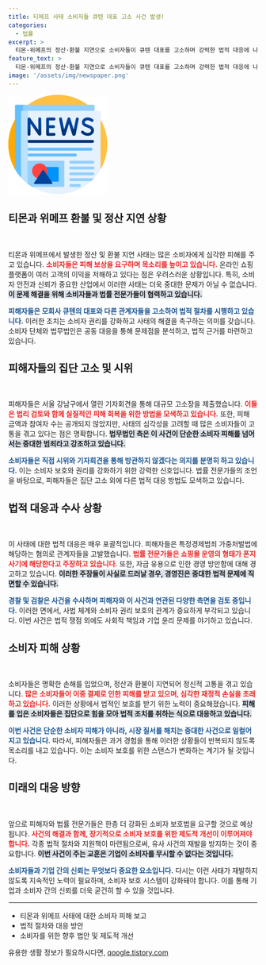 ```yaml
---
title: 티메프 사태 소비자들 큐텐 대표 고소 사건 발생!
categories:
  - 법률
excerpt: >
  티몬·위메프의 정산·환불 지연으로 소비자들이 큐텐 대표를 고소하며 강력한 법적 대응에 나섰습니다. 사기·횡령 혐의가 거론되며 검찰도 대규모 수사에 돌입, 소비자 보호의  급선무입니다!
feature_text: >
  티몬·위메프의 정산·환불 지연으로 소비자들이 큐텐 대표를 고소하며 강력한 법적 대응에 나섰습니다. 사기·횡령 혐의가 거론되며 검찰도 대규모 수사에 돌입, 소비자 보호의  급선무입니다!
image: '/assets/img/newspaper.png'
---
```


<p><img src="/assets/img/newspaper.png" alt="kimp 속보" /></p>

<h2 data-ke-size="size26">티몬과 위메프 환불 및 정산 지연 상황</h2>

<p data-ke-size="size16">&nbsp;</p>

<p>티몬과 위메프에서 발생한 정산 및 환불 지연 사태는 많은 소비자에게 심각한 피해를 주고 있습니다. <b><span style="color: #ee2323;">소비자들은 피해 보상을 요구하며 목소리를 높이고 있습니다.</span></b> 온라인 쇼핑 플랫폼이 여러 고객의 이익을 저해하고 있다는 점은 우려스러운 상황입니다. 특히, 소비자 안전과 신뢰가 중요한 산업에서 이러한 사태는 더욱 중대한 문제가 아닐 수 없습니다. <b><span style="background-color: #21538527;">이 문제 해결을 위해 소비자들과 법률 전문가들이 협력하고 있습니다.</span></b></p>

<p><b><span style="color: #1a5490;">피해자들은 모회사 큐텐의 대표와 다른 관계자들을 고소하여 법적 절차를 시행하고 있습니다.</span></b> 이러한 조치는 소비자 권리를 강화하고 사태의 해결을 촉구하는 의미를 갖습니다. 소비자 단체와 법무법인은 공동 대응을 통해 문제점을 분석하고, 법적 근거를 마련하고 있습니다.</p>

<h2 data-ke-size="size26">피해자들의 집단 고소 및 시위</h2>

<p data-ke-size="size16">&nbsp;</p>

<p>피해자들은 서울 강남구에서 열린 기자회견을 통해 대규모 고소장을 제출했습니다. <b><span style="color: #ee2323;">이들은 법리 검토와 함께 실질적인 피해 회복을 위한 방법을 모색하고 있습니다.</span></b> 또한, 피해 금액과 참여자 수는 공개되지 않았지만, 사태의 심각성을 고려할 때 많은 소비자들이 고통을 겪고 있다는 점은 명확합니다. <b><span style="background-color: #21538527;">법무법인 측은 이 사건이 단순한 소비자 피해를 넘어서는 중대한 범죄라고 강조하고 있습니다.</span></b></p>

<p><b><span style="color: #1a5490;">소비자들은 직접 시위와 기자회견을 통해 방관하지 않겠다는 의지를 분명히 하고 있습니다.</span></b> 이는 소비자 보호와 권리를 강화하기 위한 강력한 신호입니다. 법률 전문가들의 조언을 바탕으로, 피해자들은 집단 고소 외에 다른 법적 대응 방법도 모색하고 있습니다.</p>

<h2 data-ke-size="size26">법적 대응과 수사 상황</h2>

<p data-ke-size="size16">&nbsp;</p>

<p>이 사태에 대한 법적 대응은 매우 포괄적입니다. 피해자들은 특정경제범죄 가중처벌법에 해당하는 혐의로 관계자들을 고발했습니다. <b><span style="color: #ee2323;">법률 전문가들은 쇼핑몰 운영의 형태가 폰지 사기에 해당한다고 주장하고 있습니다.</span></b> 또한, 자금 유용으로 인한 경영 방만함에 대해 경고하고 있습니다. <b><span style="background-color: #21538527;">이러한 주장들이 사실로 드러날 경우, 경영진은 중대한 법적 문제에 직면할 수 있습니다.</span></b></p>

<p><b><span style="color: #1a5490;">경찰 및 검찰은 사건을 수사하며 피해자와 이 사건과 연관된 다양한 측면을 검토 중입니다.</span></b> 이러한 면에서, 사법 체계와 소비자 권리 보호의 관계가 중요하게 부각되고 있습니다. 이번 사건은 법적 쟁점 외에도 사회적 책임과 기업 윤리 문제를 야기하고 있습니다.</p>

<h2 data-ke-size="size26">소비자 피해 상황</h2>

<p data-ke-size="size16">&nbsp;</p>

<p>소비자들은 명확한 손해를 입었으며, 정산과 환불이 지연되어 정신적 고통을 겪고 있습니다. <b><span style="color: #ee2323;">많은 소비자들이 이중 결제로 인한 피해를 받고 있으며, 심각한 재정적 손실을 초래하고 있습니다.</span></b> 이러한 상황에서 법적인 보호를 받기 위한 노력이 중요해졌습니다. <b><span style="background-color: #21538527;">피해를 입은 소비자들은 집단으로 힘을 모아 법적 조치를 취하는 식으로 대응하고 있습니다.</span></b></p>

<p><b><span style="color: #1a5490;">이번 사건은 단순한 소비자 피해가 아니라, 시장 질서를 해치는 중대한 사건으로 일컬어지고 있습니다.</span></b> 따라서, 피해자들은 과거 경험을 통해 이러한 상황들이 반복되지 않도록 목소리를 내고 있습니다. 이는 소비자 보호를 위한 스탠스가 변화하는 계기가 될 것입니다.</p>

<h2 data-ke-size="size26">미래의 대응 방향</h2>

<p data-ke-size="size16">&nbsp;</p>

<p>앞으로 피해자와 법률 전문가들은 한층 더 강화된 소비자 보호법을 요구할 것으로 예상됩니다. <b><span style="color: #ee2323;">사건의 해결과 함께, 장기적으로 소비자 보호를 위한 제도적 개선이 이루어져야 합니다.</span></b> 각종 법적 절차와 지원책이 마련됨으로써, 유사 사건의 재발을 방지하는 것이 중요합니다. <b><span style="background-color: #21538527;">이번 사건이 주는 교훈은 기업이 소비자를 무시할 수 없다는 것입니다.</span></b></p>

<p><b><span style="color: #1a5490;">소비자들과 기업 간의 신뢰는 무엇보다 중요한 요소입니다.</span></b> 다시는 이런 사태가 재발하지 않도록 지속적인 노력이 필요하며, 소비자 보호 시스템이 강화돼야 합니다. 이를 통해 기업과 소비자 간의 신뢰를 더욱 굳건히 할 수 있을 것입니다.</p>

<hr style="border:1px solid #eaeaea;"/>

<ul>
<li>티몬과 위메프 사태에 대한 소비자 피해 보고</li>
<li>법적 절차와 대응 방안</li>
<li>소비자를 위한 향후 법안 및 제도적 개선</li>
</ul>
유용한 생활 정보가 필요하시다면, <a href="https://qoogle.tistory.com" rel="dofollow">qoogle.tistory.com</a>


